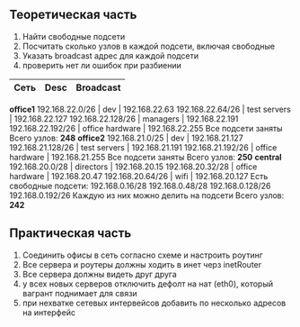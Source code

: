 ## Теоретическая часть

1. Найти свободные подсети
1. Посчитать сколько узлов в каждой подсети, включая свободные
1. Указать broadcast адрес для каждой подсети
1. проверить нет ли ошибок при разбиении

Сеть |	Desc |	Broadcast |
-------------|-------|------------|
**office1**
192.168.22.0/26 |	dev |	192.168.22.63
192.168.22.64/26 |	test servers |	192.168.22.127
192.168.22.128/26 |	managers |	192.168.22.191
192.168.22.192/26 |	office hardware |	192.168.22.255
Все подсети заняты
Всего узлов: **248**
**office2**
192.168.21.0/25 |	dev |	192.168.21.127
192.168.21.128/26 |	test servers |	192.168.21.191
192.168.21.192/26 |	office hardware |	192.168.21.255
Все подсети заняты
Всего узлов: **250**
**central**
192.168.20.0/28	| directors | 192.168.20.15
192.168.20.32/28 | office hardware | 192.168.20.47
192.168.20.64/26 | wifi | 192.168.20.127
Есть свободные подсети:
192.168.0.16/28
192.168.0.48/28
192.168.0.128/26
192.168.0.192/26
Каждую из них можно делить на подсети
Всего узлов: **242**

## Практическая часть 
1. Соединить офисы в сеть согласно схеме и настроить роутинг
1. Все сервера и роутеры должны ходить в инет черз inetRouter
1. Все сервера должны видеть друг друга
1. у всех новых серверов отключить дефолт на нат (eth0), который вагрант поднимает для связи
1. при нехватке сетевых интервейсов добавить по несколько адресов на интерфейс
